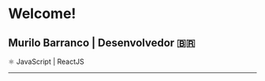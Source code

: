# Welcome!

 

## Murilo Barranco | Desenvolvedor 🇧🇷


⚛️ JavaScript | ReactJS


----------------------------------------------------------------------------------








